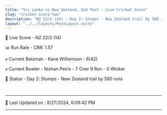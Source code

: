```yaml
---
title: "Sri Lanka vs New Zealand, 2nd Test - Live Cricket Score"
slug: "cricket-score-two"
description: "NZ 22/2 (14) - Day 2: Stumps - New Zealand trail by 580 runs."
layout: "../../layouts/PostLayout.astro"
---
```


🔴 Live Score - NZ 22/2 (14)  

📊 Run Rate - CRR: 1.57  

✊ Current Batsman - Kane Williamson - 6(42)  

✊ Current Bowler - Nishan Peiris - 7 Over 9 Run - 0 Wicket  

📑 Status - Day 2: Stumps - New Zealand trail by 580 runs

<br />

***

📝 Last Updated on : 9/27/2024, 6:09:42 PM

***

